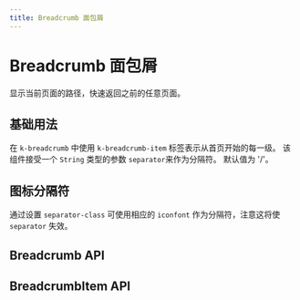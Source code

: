 ```yaml
---
title: Breadcrumb 面包屑
---
```


# Breadcrumb 面包屑

显示当前页面的路径，快速返回之前的任意页面。

## 基础用法

在 `k-breadcrumb` 中使用 `k-breadcrumb-item` 标签表示从首页开始的每一级。 该组件接受一个 `String` 类型的参数 `separator`来作为分隔符。 默认值为 '/'。

<demo-preview2 path="./def.vue" />

## 图标分隔符

通过设置 `separator-class` 可使用相应的 `iconfont` 作为分隔符，注意这将使 `separator` 失效。

<demo-preview2 path="./iconBreadcrumb.vue" />

## Breadcrumb API

<API src="./breadcrumb.json" lang="zh"></API>

## BreadcrumbItem API

<API src="./breadcrumbItem.json" lang="zh"></API>